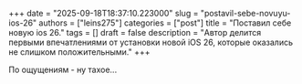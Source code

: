 +++
date        = "2025-09-18T18:37:10.223000"
slug        = "postavil-sebe-novuyu-ios-26"
authors     = ["leins275"]
categories  = ["post"]
title       = "Поставил себе новую ios 26."
tags        = []
draft       = false
description = "Автор делится первыми впечатлениями от установки новой iOS 26, которые оказались не слишком положительными."
+++

По ощущениям - ну тахое...
  